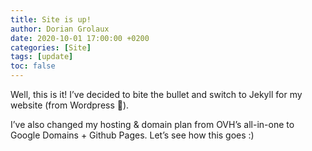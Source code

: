 ```yaml
---
title: Site is up!
author: Dorian Grolaux
date: 2020-10-01 17:00:00 +0200
categories: [Site]
tags: [update]
toc: false
---
```


Well, this is it! I’ve decided to bite the bullet and switch to Jekyll for my website (from Wordpress 😬).

I’ve also changed my hosting & domain plan from OVH’s all-in-one to Google Domains + Github Pages. Let’s see how this goes :)
